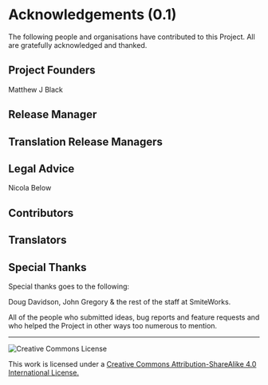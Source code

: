 # Acknowledgements (0.1)

The following people and organisations have contributed to this Project. All are gratefully acknowledged and thanked.

## Project Founders

Matthew J Black

## Release Manager

## Translation Release Managers

## Legal Advice

Nicola Below

## Contributors

## Translators

## Special Thanks

Special thanks goes to the following:

Doug Davidson, John Gregory & the rest of the staff at SmiteWorks.

All of the people who submitted ideas, bug reports and feature requests and who helped the Project in other ways too numerous to mention.

---

![Creative Commons License](https://i.creativecommons.org/l/by-sa/4.0/88x31.png "Creative Commons License")

This work is licensed under a [Creative Commons Attribution-ShareAlike 4.0 International License.](https://creativecommons.org/licenses/by-sa/4.0/)
